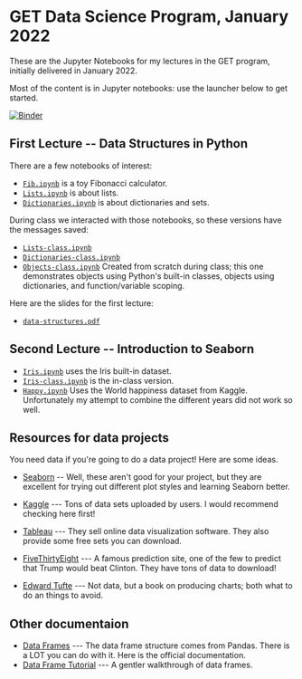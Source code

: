 # GET Data Science Program, January 2022

These are the Jupyter Notebooks for my lectures in the GET
program, initially delivered in January 2022.

Most of the content is in Jupyter notebooks: use the launcher below to get started.

[![Binder](https://mybinder.org/badge_logo.svg)](https://mybinder.org/v2/gh/mattoxb/get-ds-jan2022/HEAD)

## First Lecture -- Data Structures in Python

There are a few notebooks of interest:
 - [`Fib.ipynb`](Fib.ipynb) is a toy Fibonacci calculator.
 - [`Lists.ipynb`](Data.ipynb) is about lists.
 - [`Dictionaries.ipynb`](Data.ipynb) is about dictionaries and sets.

During class we interacted with those notebooks, so these versions
have the messages saved:
 - [`Lists-class.ipynb`](Data.ipynb) 
 - [`Dictionaries-class.ipynb`](Data.ipynb) 
 - [`Objects-class.ipynb`](Data.ipynb)  Created from scratch during
class; this one demonstrates objects using Python's built-in classes,
objects using dictionaries, and function/variable scoping.

Here are the slides for the first lecture:

 - [`data-structures.pdf`](data-structures.pdf)

## Second Lecture -- Introduction to Seaborn

 - [`Iris.ipynb`](Iris.ipynb) uses the Iris built-in dataset.
 - [`Iris-class.ipynb`](Iris-class.ipynb) is the in-class version.
 - [`Happy.ipynb`](Happy.ipynb) Uses the World happiness dataset from Kaggle.  Unfortunately my attempt to combine the different years did not work so well.

## Resources for data projects

You need data if you're going to do a data project!  Here are some ideas.

- [Seaborn](https://python.plainenglish.io/9-datasets-for-data-science-ml-beginners-cfb57df53fda) -- Well, these aren't good for your project, but they are excellent for trying out different plot styles and learning Seaborn better.
- [Kaggle](https://www.kaggle.com/datasets) --- Tons of data sets uploaded by users.  I would recommend checking here first!
- [Tableau](https://www.tableau.com/learn/articles/free-public-data-sets) --- They sell online data visualization software.  They also provide some free sets you can download.
- [FiveThirtyEight](https://data.fivethirtyeight.com/) --- A famous prediction site, one of the few to predict that Trump would beat Clinton.  They have tons of data to download!

- [Edward Tufte](https://www.edwardtufte.com/tufte/books_vdqi)  --- Not data, but a book on producing charts; both what to do an things to avoid.

## Other documentaion

- [Data Frames](https://pandas.pydata.org/pandas-docs/stable/reference/api/pandas.DataFrame.html) --- The data frame structure comes from Pandas.  There is a LOT you can do with it.
  Here is the official documentation.
- [Data Frame Tutorial](https://www.tutorialspoint.com/python_pandas/python_pandas_dataframe.htm) --- A gentler walkthrough of data frames.
